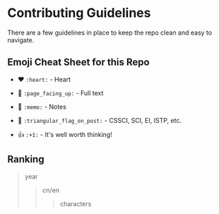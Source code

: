 # Contributing Guidelines
There are a few guidelines in place to keep the repo clean and easy to navigate.

## Emoji Cheat Sheet for this Repo
- :heart:  `:heart:`  - Heart  

- :page_facing_up: `:page_facing_up:`  - Full text  

- :memo: `:memo:` - Notes  

- :triangular_flag_on_post: `:triangular_flag_on_post:` - CSSCI, SCI, EI, ISTP, etc.  
- :+1: `:+1:` - It's well worth thinking!  

## Ranking
> year
>> cn/en
>>> characters
